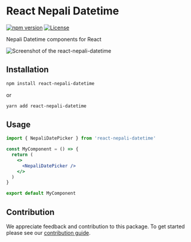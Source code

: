 # React Nepali Datetime

[![npm version](https://img.shields.io/npm/v/react-nepali-datetime?color=48c21a)](https://www.npmjs.com/package/react-nepali-datetime)
[![License](https://img.shields.io/npm/l/react-nepali-datetime?label=License)](https://github.com/opensource-nepal/react-nepali-datetime/blob/main/LICENSE)

Nepali Datetime components for React

![Screenshot of the react-nepali-datetime](https://github.com/user-attachments/assets/814ac48f-54a0-4fa2-9acc-35bd9deb5949)

## Installation

```bash
npm install react-nepali-datetime
```

or

```bash
yarn add react-nepali-datetime
```

## Usage

```jsx
import { NepaliDatePicker } from 'react-nepali-datetime'

const MyComponent = () => {
  return (
    <>
      <NepaliDatePicker />
    </>
  )
}

export default MyComponent
```

## Contribution

We appreciate feedback and contribution to this package. To get started please see our [contribution guide](CONTRIBUTING.md).
